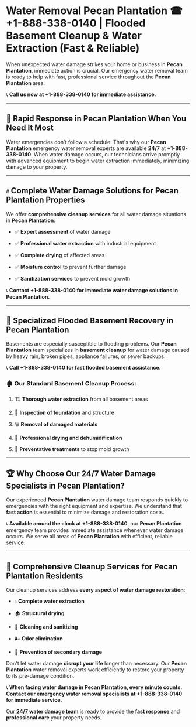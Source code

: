 # Water Removal Pecan Plantation ☎ +1-888-338-0140 | Flooded Basement Cleanup & Water Extraction (Fast & Reliable)

When unexpected water damage strikes your home or business in **Pecan Plantation**, immediate action is crucial. Our emergency water removal team is ready to help with fast, professional service throughout the **Pecan Plantation** area. 

📞 **Call us now at +1-888-338-0140 for immediate assistance.**
---
## 🚀 Rapid Response in Pecan Plantation When You Need It Most
Water emergencies don't follow a schedule. That's why our **Pecan Plantation** emergency water removal experts are available **24/7** at **+1-888-338-0140**. When water damage occurs, our technicians arrive promptly with advanced equipment to begin water extraction immediately, minimizing damage to your property.
---
## 💧 Complete Water Damage Solutions for Pecan Plantation Properties
We offer **comprehensive cleanup services** for all water damage situations in **Pecan Plantation**:
- ✅ **Expert assessment** of water damage  
- ✅ **Professional water extraction** with industrial equipment  
- ✅ **Complete drying** of affected areas  
- ✅ **Moisture control** to prevent further damage  
- ✅ **Sanitization services** to prevent mold growth  
📞 **Contact +1-888-338-0140 for immediate water damage solutions in Pecan Plantation.**
---
## 🌊 Specialized Flooded Basement Recovery in Pecan Plantation
Basements are especially susceptible to flooding problems. Our **Pecan Plantation** team specializes in **basement cleanup** for water damage caused by heavy rain, broken pipes, appliance failures, or sewer backups. 
📞 **Call +1-888-338-0140 for fast flooded basement assistance.**
### 🏚️ Our Standard Basement Cleanup Process:
1. 🏗️ **Thorough water extraction** from all basement areas  
2. 🔎 **Inspection of foundation** and structure  
3. 🗑️ **Removal of damaged materials**  
4. 💨 **Professional drying and dehumidification**  
5. 🚫 **Preventative treatments** to stop mold growth  
---
## 🏆 Why Choose Our 24/7 Water Damage Specialists in Pecan Plantation?
Our experienced **Pecan Plantation** water damage team responds quickly to emergencies with the right equipment and expertise. We understand that **fast action** is essential to minimize damage and restoration costs.
📞 **Available around the clock at +1-888-338-0140**, our **Pecan Plantation** emergency team provides immediate assistance whenever water damage occurs. We serve all areas of **Pecan Plantation** with efficient, reliable service.
---
## 🧹 Comprehensive Cleanup Services for Pecan Plantation Residents
Our cleanup services address **every aspect of water damage restoration**:
- 💧 **Complete water extraction**  
- 🏠 **Structural drying**  
- 🧼 **Cleaning and sanitizing**  
- 🌬️ **Odor elimination**  
- 🚫 **Prevention of secondary damage**  
Don't let water damage **disrupt your life** longer than necessary. Our **Pecan Plantation** water removal experts work efficiently to restore your property to its pre-damage condition.
📞 **When facing water damage in Pecan Plantation, every minute counts. Contact our emergency water removal specialists at +1-888-338-0140 for immediate service.**
Our **24/7 water damage team** is ready to provide the **fast response** and **professional care** your property needs.
